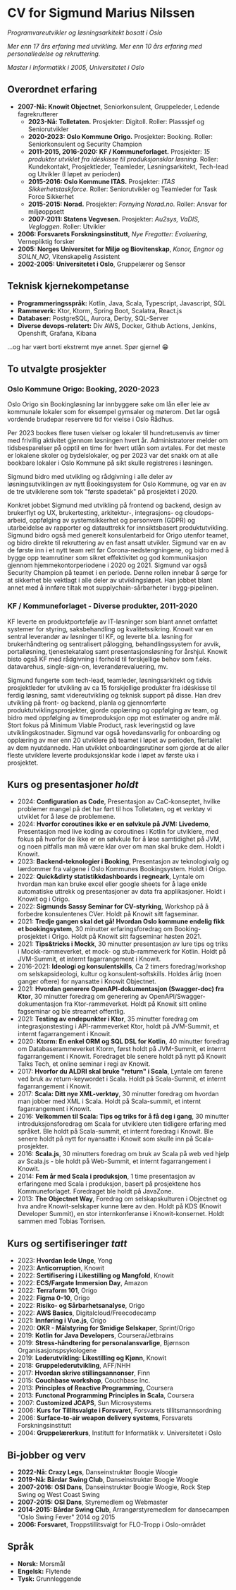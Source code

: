 # CV for Sigmund Marius Nilssen

_Programvareutvikler og løsningsarkitekt bosatt i Oslo_

_Mer enn 17 års erfaring med utvikling. Mer enn 10 års erfaring med personalledelse og rekruttering._

_Master i Informatikk i 2005, Universitetet i Oslo_ <br>

## Overordnet erfaring
 - **2007-Nå: Knowit Objectnet**, Seniorkonsulent, Gruppeleder, Ledende fagrekrutterer
     - **2023-Nå: Tolletaten.** Prosjekter: Digitoll. Roller: Plasssjef og Seniorutvikler
     - **2020-2023: Oslo Kommune Origo.** Prosjekter: Booking. Roller: Seniorkonsulent og Security Champion
     - **2011-2015, 2016-2020: KF / Kommuneforlaget.** Prosjekter: _15 produkter utviklet fra idéskisse til produksjonsklar løsning._ Roller: Kundekontakt, Prosjektleder, Teamleder, Løsningsarkitekt, Tech-lead og Utvikler (I løpet av perioden)
     - **2015-2016: Oslo Kommune ITAS.** Prosjekter: _ITAS Sikkerhetstaskforce._ Roller: Seniorutvikler og Teamleder for Task Force Sikkerhet
     - **2015-2015: Norad.** Prosjekter: _Fornying Norad.no._ Roller: Ansvar for miljøoppsett
     - **2007-2011: Statens Vegvesen.** Prosjekter: _Au2sys, VaDIS, Vegloggen._ Roller: Utvikler
 - **2006: Forsvarets Forskningsinstitutt**, _Nye Fregatter: Evaluering_, Vernepliktig forsker
 - **2005: Norges Universitet for Miljø og Biovitenskap**, _Konor, Engnor og SOILN\_NO_, Vitenskapelig Assistent
 - **2002-2005: Universitetet i Oslo**, Gruppelærer og Sensor

## Teknisk kjernekompetanse
 - **Programmeringsspråk:** Kotlin, Java, Scala, Typescript, Javascript, SQL
 - **Rammeverk:** Ktor, Ktorm, Spring Boot, Scalatra, React.js
 - **Databaser:** PostgreSQL, Aurora, Derby, SQL-Server
 - **Diverse devops-relatert:** Div AWS, Docker, Github Actions, Jenkins, Openshift, Grafana, Kibana
 
...og har vært borti ekstremt mye annet. Spør gjerne! 😁

## To utvalgte prosjekter

### Oslo Kommune Origo: Booking, 2020-2023
Oslo Origo sin Bookingløsning lar innbyggere søke om lån eller leie av kommunale lokaler som for eksempel gymsaler og møterom. Det lar også vordende brudepar reservere tid for vielse i Oslo Rådhus.

Per 2023 bookes flere tusen vielser og lokaler til hundretusenvis av timer med frivillig aktivitet gjennom løsningen hvert år. Administratorer melder om tidsbesparelser på opptil en time for hvert utlån som avtales. For det meste er lokalene skoler og bydelslokaler, og per 2023 var det snakk om at alle bookbare lokaler i Oslo Kommune på sikt skulle registreres i løsningen.

Sigmund bidro med utvikling og rådgivning i alle deler av løsningsutviklingen av nytt Bookingsystem for Oslo Kommune, og var en av de tre utviklerene som tok "første spadetak" på prosjektet i 2020.

Konkret jobbet Sigmund med utvikling på frontend og backend, design av brukerflyt og UX, brukertesting, arkitektur-, integrasjons- og cloudops-arbeid, oppfølging av systemsikkerhet og personvern (GDPR) og utarbeidelse av rapporter og datauttrekk for innsiktsbasert produktutvikling. Sigmund bidro også med generelt konsulentarbeid for Origo utenfor teamet, og bidro direkte til rekruttering av en fast ansatt utvikler. Sigmund var en av de første inn i et nytt team rett før Corona-nedstengningene, og bidro med å bygge opp teamrutiner som sikret effektivitet og god kommunikasjon gjennom hjemmekontorperiodene i 2020 og 2021. Sigmund var også Security Champion på teamet i en periode. Denne rollen innebar å sørge for at sikkerhet ble vektlagt i alle deler av utviklingsløpet. Han jobbet blant annet med å innføre tiltak mot supplychain-sårbarheter i bygg-pipelinen.

### KF / Kommuneforlaget - Diverse produkter, 2011-2020
KF leverte en produktportefølje av IT-løsninger som blant annet omfattet systemer for styring, saksbehandling og kvalitetssikring. Knowit var en sentral leverandør av løsninger til KF, og leverte bl.a. løsning for brukerhåndtering og sentralisert pålogging, behandlingssystem for avvik, portalløsning, tjenestekatalog samt presentasjonsløsning for årshjul. Knowit bisto også KF med rådgivning i forhold til forskjellige behov som f.eks. datavarehus, single-sign-on, leverandørevaluering, mv.

Sigmund fungerte som tech-lead, teamleder, løsningsarkitekt og tidvis prosjektleder for utvikling av ca 15 forskjellige produkter fra idéskisse til ferdig løsning, samt videreutvikling og teknisk support på disse. Han drev utvikling på front- og backend, planla og gjennomførte produktutviklingsprosjekter, gjorde opplæring og oppfølging av team, og bidro med oppfølging av timeproduksjon opp mot estimater og andre mål. Stort fokus på Minimum Viable Product, rask leveringstid og lave utviklingskostnader. Sigmund var også hovedansvarlig for onboarding og opplæring av mer enn 20 utviklere på teamet i løpet av perioden, flertallet av dem nyutdannede. Han utviklet onboardingsrutiner som gjorde at de aller fleste utviklere leverte produksjonsklar kode i løpet av første uka i prosjektet.

## Kurs og presentasjoner _holdt_
 - 2024: **Configuration as Code**, Presentasjon av CaC-konseptet, hvilke problemer mangel på det har ført til hos Tolletaten, og et verktøy vi utviklet for å løse de problemene. 
 - 2024: **Hvorfor coroutines ikke er en sølvkule på JVM: Livedemo**, Presentasjon med live koding av coroutines i Kotlin for utviklere, med fokus på hvorfor de ikke er en sølvkule for å løse samtidighet på JVM, og noen pitfalls man må være klar over om man skal bruke dem. Holdt i Knowit.
 - 2023: **Backend-teknologier i Booking**, Presentasjon av teknologivalg og lærdommer fra valgene i Oslo Kommunes Bookingsystem. Holdt i Origo.
 - 2022: **Quick&dirty statistikkdashboards i regneark**, Lyntale om hvordan man kan bruke excel eller google sheets for å lage enkle automatiske uttrekk og presentasjoner av data fra applikasjoner. Holdt i Knowit og i Origo.
 - 2022: **Sigmunds Sassy Seminar for CV-styrking**, Workshop på å forbedre konsulentenes CVer. Holdt på Knowit sitt fagseminar.
 - 2021: **Tredje gangen skal det gå! Hvordan Oslo kommune endelig fikk et bookingsystem**, 30 minutter erfaringsforedrag om Booking-prosjektet i Origo. Holdt på Knowit sitt fagseminar høsten 2021.
 - 2021: **Tips&tricks i Mockk**, 30 minutter presentasjon av lure tips og triks i Mockk-rammeverket, et mock- og stub-rammeverk for Kotlin. Holdt på JVM-Summit, et internt fagarrangement i Knowit.
 - 2016-2021: **Ideologi og konsulentskills**, Ca 2 timers foredrag/workshop om selskapsideologi, kultur og konsulent-softskills. Holdes årlig (noen ganger oftere) for nyansatte i Knowit Objectnet.
 - 2021: **Hvordan generere OpenAPI-dokumentasjon (Swagger-doc) fra Ktor**, 30 minutter foredrag om generering av OpenAPI/Swagger-dokumentasjon fra Ktor-rammeverket. Holdt på Knowit sitt online fagseminar og ble streamet offentlig.
 - 2021: **Testing av endepunkter i Ktor**, 35 minutter foredrag om integrasjonstesting i API-rammeverket Ktor, holdt på JVM-Summit, et internt fagarrangement i Knowit.
 - 2020: **Ktorm: En enkel ORM og SQL DSL for Kotlin**, 40 minutter foredrag om Databaserammeverket Ktorm, først holdt på JVM-Summit, et internt fagarrangement i Knowit. Foredraget ble senere holdt på nytt på Knowit Talks Tech, et online seminar i regi av Knowit.
 - 2017: **Hvorfor du ALDRI skal bruke "return" i Scala**, Lyntale om farene ved bruk av return-keywordet i Scala. Holdt på Scala-Summit, et internt fagarrangement i Knowit.
 - 2017: **Scala: Ditt nye XML-verktøy**, 30 minutter foredrag om hvordan man jobber med XML i Scala. Holdt på Scala-summit, et internt fagarrangement i Knowit.
 - 2016: **Velkommen til Scala: Tips og triks for å få deg i gang**, 30 minutter introduksjonsforedrag om Scala for utviklere uten tidligere erfaring med språket. Ble holdt på Scala-summit, et internt foredrag i Knowit. Ble senere holdt på nytt for nyansatte i Knowit som skulle inn på Scala-prosjekter.
 - 2016: **Scala.js**, 30 minutters foredrag om bruk av Scala på web ved hjelp av Scala.js - ble holdt på Web-Summit, et internt fagarrangement i Knowit.
 - 2014: **Fem år med Scala i produksjon**, 1 time presentasjon av erfaringene med Scala i produksjon, basert på prosjektene hos Kommuneforlaget. Foredraget ble holdt på JavaZone.
 - 2013: **The Objectnet Way**, Foredrag om selskapskulturen i Objectnet og hva andre Knowit-selskaper kunne lære av den. Holdt på KDS (Knowit Developer Summit), en stor internkonferanse i Knowit-konsernet. Holdt sammen med Tobias Torrisen.

## Kurs og sertifiseringer _tatt_
 - 2023: **Hvordan lede Unge**, Yong
 - 2023: **Anticorruption**, Knowit
 - 2022: **Sertifisering i Likestilling og Mangfold**, Knowit
 - 2022: **ECS/Fargate Immersion Day**, Amazon
 - 2022: **Terraform 101**, Origo
 - 2022: **Figma 0-10**, Origo
 - 2022: **Risiko- og Sårbarhetsanalyse**, Origo
 - 2022: **AWS Basics**, Digitalcloud/Freecodecamp
 - 2021: **Innføring i Vue.js**, Origo
 - 2020: **OKR - Målstyring for Smidige Selskaper**, Sprint/Origo
 - 2019: **Kotlin for Java Developers**, Coursera/Jetbrains
 - 2019: **Stress-håndtering for personalansvarlige**, Bjørnson Organisasjonspsykologene
 - 2019: **Lederutvikling: Likestilling og Kjønn**, Knowit
 - 2018: **Gruppelederutvikling**, AFF/NHH
 - 2017: **Hvordan skrive stillingsannonser**, Finn
 - 2015: **Couchbase workshop**, Couchbase Inc.
 - 2013: **Principles of Reactive Programming**, Coursera
 - 2013: **Functonal Programming Principles in Scala**, Coursera
 - 2007: **Customized JCAPS**, Sun Microsystems
 - 2006: **Kurs for Tillitsvalgte i Forsvaret**, Forsvarets tillitsmannsordning
 - 2006: **Surface-to-air weapon delivery systems**, Forsvarets Forskningsinstitutt
 - 2004: **Gruppelærerkurs**, Institutt for Informatikk v. Universitetet i Oslo

## Bi-jobber og verv
 - **2022-Nå: Crazy Legs**, Danseinstruktør Boogie Woogie
 - **2019-Nå: Bårdar Swing Club**, Danseinstruktør Boogie Woogie
 - **2007-2016: OSI Dans**, Danseinstruktør Boogie Woogie, Rock Step Swing og West Coast Swing
 - **2007-2015: OSI Dans**, Styremedlem og Webmaster
 - **2014-2015: Bårdar Swing Club**, Arrangørstyremedlem for dansecampen "Oslo Swing Fever" 2014 og 2015
 - **2006: Forsvaret**, Troppstillitsvalgt for FLO-Tropp i Oslo-området

## Språk
 - **Norsk:** Morsmål
 - **Engelsk:** Flytende
 - **Tysk:** Grunnleggende



